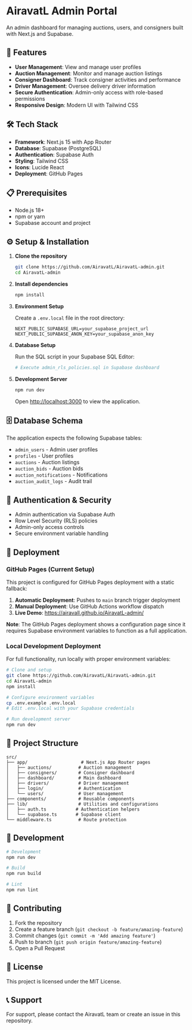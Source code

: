 # AiravatL Admin Portal

An admin dashboard for managing auctions, users, and consigners built with Next.js and Supabase.

## 🚀 Features

- **User Management**: View and manage user profiles
- **Auction Management**: Monitor and manage auction listings
- **Consigner Dashboard**: Track consigner activities and performance
- **Driver Management**: Oversee delivery driver information
- **Secure Authentication**: Admin-only access with role-based permissions
- **Responsive Design**: Modern UI with Tailwind CSS

## 🛠️ Tech Stack

- **Framework**: Next.js 15 with App Router
- **Database**: Supabase (PostgreSQL)
- **Authentication**: Supabase Auth
- **Styling**: Tailwind CSS
- **Icons**: Lucide React
- **Deployment**: GitHub Pages

## 📋 Prerequisites

- Node.js 18+
- npm or yarn
- Supabase account and project

## ⚙️ Setup & Installation

1. **Clone the repository**

   ```bash
   git clone https://github.com/AiravatL/AiravatL-admin.git
   cd AiravatL-admin
   ```

2. **Install dependencies**

   ```bash
   npm install
   ```

3. **Environment Setup**

   Create a `.env.local` file in the root directory:

   ```env
   NEXT_PUBLIC_SUPABASE_URL=your_supabase_project_url
   NEXT_PUBLIC_SUPABASE_ANON_KEY=your_supabase_anon_key
   ```

4. **Database Setup**

   Run the SQL script in your Supabase SQL Editor:

   ```bash
   # Execute admin_rls_policies.sql in Supabase dashboard
   ```

5. **Development Server**

   ```bash
   npm run dev
   ```

   Open [http://localhost:3000](http://localhost:3000) to view the application.

## 🗄️ Database Schema

The application expects the following Supabase tables:

- `admin_users` - Admin user profiles
- `profiles` - User profiles
- `auctions` - Auction listings
- `auction_bids` - Auction bids
- `auction_notifications` - Notifications
- `auction_audit_logs` - Audit trail

## 🔐 Authentication & Security

- Admin authentication via Supabase Auth
- Row Level Security (RLS) policies
- Admin-only access controls
- Secure environment variable handling

## 🚢 Deployment

### GitHub Pages (Current Setup)

This project is configured for GitHub Pages deployment with a static fallback:

1. **Automatic Deployment**: Pushes to `main` branch trigger deployment
2. **Manual Deployment**: Use GitHub Actions workflow dispatch
3. **Live Demo**: https://airavall.github.io/AiravatL-admin/

**Note**: The GitHub Pages deployment shows a configuration page since it requires Supabase environment variables to function as a full application.

### Local Development Deployment

For full functionality, run locally with proper environment variables:

```bash
# Clone and setup
git clone https://github.com/AiravatL/AiravatL-admin.git
cd AiravatL-admin
npm install

# Configure environment variables
cp .env.example .env.local
# Edit .env.local with your Supabase credentials

# Run development server
npm run dev
```

## 📁 Project Structure

```
src/
├── app/                    # Next.js App Router pages
│   ├── auctions/          # Auction management
│   ├── consigners/        # Consigner dashboard
│   ├── dashboard/         # Main dashboard
│   ├── drivers/           # Driver management
│   ├── login/             # Authentication
│   └── users/             # User management
├── components/            # Reusable components
├── lib/                   # Utilities and configurations
│   ├── auth.ts           # Authentication helpers
│   └── supabase.ts       # Supabase client
└── middleware.ts          # Route protection
```

## 🔧 Development

```bash
# Development
npm run dev

# Build
npm run build

# Lint
npm run lint
```

## 🤝 Contributing

1. Fork the repository
2. Create a feature branch (`git checkout -b feature/amazing-feature`)
3. Commit changes (`git commit -m 'Add amazing feature'`)
4. Push to branch (`git push origin feature/amazing-feature`)
5. Open a Pull Request

## 📄 License

This project is licensed under the MIT License.

## 📞 Support

For support, please contact the AiravatL team or create an issue in this repository.
